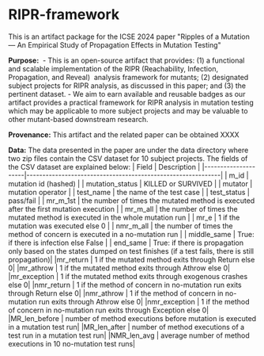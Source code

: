 # RIPR-framework
This is an artifact package for the ICSE 2024 paper "Ripples of a Mutation — An Empirical Study of Propagation Effects in Mutation Testing"

**Purpose:** 
	- This is an open-source artifact that provides: (1) a functional and scalable implementation of the RIPR (Reachability, Infection, Propagation, and Reveal)  analysis framework for mutants; (2) designated subject projects for RIPR analysis, as discussed in this paper; and (3) the pertinent dataset.
	- We aim to earn available and reusable badges as our artifact provides a practical framework for RIPR analysis in mutation testing which may be applicable to more subject projects and may be valuable to other mutant-based downstream research. 

**Provenance:** This artifact and the related paper can be obtained XXXX

**Data:** The data presented in the paper are under the data directory where two zip files contain the CSV dataset for 10 subject projects. The fields of the CSV dataset are explained below: 
| Field               | Description                                                 |
|---------------------|-------------------------------------------------------------|
| m_id | mutation id (hashed) |
| mutation_status         | KILLED or SURVIVED                          |
| mutator       | mutation operator                          |
| test_name | the name of the test case                             |
| test_status             | pass/fail                                       |
| mr_m_1st    | the number of times the mutated method is executed after the first mutation execution | 
| mr_m_all            | the number of times the mutated method is executed in the whole mutation run                             |
| mr_e         | 1 if the mutation was executed else 0                                         |
| nmr_m_all          | the number of times the method of concern is executed in a no-mutation run           |
| middle_same          | True: if there is infection else False                   |
| end_same                | True: if there is propagation only based on the states dumped on test finishes (if a test fails, there is still propagation)|
|mr_return         | 1 if the mutated method exits through Return else 0|
|mr_athrow    | 1 if the mutated method exits through Athrow else 0|
|mr_exception  | 1 if the mutated method exits through exogenous crashes else 0|
|nmr_return   | 1 if the method of concern in no-mutation run exits through Return else 0|
|nmr_athrow    | 1 if the method of concern in no-mutation run exits through Athrow else 0|
|nmr_exception   | 1 if the method of concern in no-mutation run exits through Exception else 0|
|MR_len_before | number of method executions before mutation is executed in a mutation test run|
|MR_len_after | number of method executions of a test run in a mutation test run|
|NMR_len_avg | average number of method executions in 10 no-mutation test runs|

